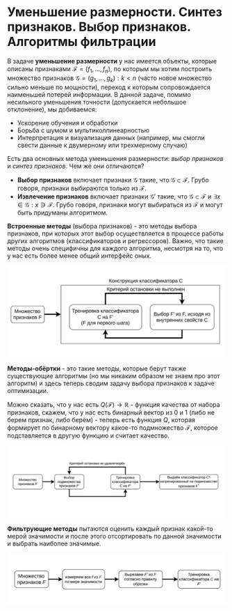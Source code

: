 # Уменьшение размерности. Синтез признаков. Выбор признаков. Алгоритмы фильтрации

В задаче **уменьшение размерности** у нас имеется объекты, которые описаны признаками $\mathcal{F} = (f_1, \ldots, f_n)$, по которым мы хотим построить множество признаков $\mathcal{G} = (g_1, \ldots, g_k) : k < n$ (часто новое множество сильно меньше по мощности), переход к которым сопровождается наименьшей потерей информации. В данной задаче, помимо несильного уменьшения точности (допускается небольшое отклонение), мы добиваемся:

- Ускорение обучения и обработки
- Борьба с шумом и мультиколлинеарностью
- Интерпретация и визуализация данных (например, мы смогли свести данные к двумерному или трехмерному случаю)

Есть два основных метода уменьшения размерности: *выбор признаков* и *синтез признаков*. Чем же они отличаются?

- **Выбор признаков** включает признаки $\mathcal{G}$ такие, что $\mathcal{G} \subset \mathcal{F}$. Грубо говоря, признаки выбираются только из $\mathcal{F}$.
- **Извлечение признаков** включает признаки $\mathcal{G}'$ такие, что $\mathcal{G} \subset \mathcal{F}$ и $\exists x \in \mathcal{G}: x \ni \mathcal{F}$. Грубо говоря, признаки могут выбираться из $\mathcal{F}$ и могут быть придуманы алгоритмом.

**Встроенные методы** (выбора признаков) - это методы выбора признаков, при которых этот выбор осуществляется в процессе работы других алгоритмов (классификаторов и регрессоров). Важно, что такие методы очень специфичны для каждого алгоритма, несмотря на то, что у нас есть более менее общий интерфейс оных.

![Встроенный метод](assets/embedded.png)

**Методы-обёртки** - это такие методы, которые берут также существующие алгоритмы (но мы никаким образом не знаем про этот алгоритм) и здесь теперь сводим задачу выбора признаков к задаче оптимизации.

Можно сказать, что у нас есть $Q(\mathcal{F}) \to \mathbb{R}$ - функция качества от набора признаков, скажем, что у нас есть бинарный вектор из $0$ и $1$ (либо не берем признак, либо берём) - теперь есть функция $Q$, которая формирует по бинарному вектору какое-то подмножество $\mathcal{F}$, которое подставляется в другую функцию и считает качество.

![Метод-обёртки](assets/wrapper.png)

**Фильтрующие методы** пытаются оценить каждый признак какой-то мерой значимости и после этого отсортировать по данной значимости и выбрать наиболее значимые.

![Фильтр](assets/filter.png)
